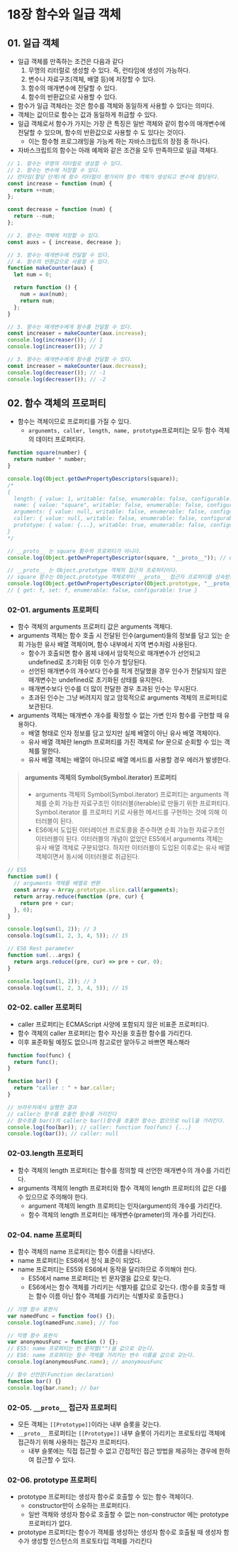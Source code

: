 # 18장 함수와 일급 객체

## 01. 일급 객체

- 일급 객체를 만족하는 조건은 다음과 같다
  1. 무명의 리터럴로 생성할 수 있다. 즉, 런타임에 생성이 가능하다.
  2. 변수나 자료구조(객체, 배열 등)에 저장할 수 있다.
  3. 함수의 매개변수에 전달할 수 있다.
  4. 함수의 반환값으로 사용할 수 있다.
- 함수가 일급 객체라는 것은 함수를 객체와 동일하게 사용할 수 있다는 의미다.
- 객체는 값이므로 함수는 값과 동일하게 취급할 수 있다.
- 일급 객체로서 함수가 가지는 가장 큰 특징은 일반 객체와 같이 함수의 매개변수에 전달할 수 있으며, 함수의 반환값으로 사용할 수 도 있다는 것이다.
  - 이는 함수형 프로그래밍을 가능케 하는 자바스크립트의 장점 중 하나다.
- 자바스크립트의 함수는 아래 예제와 같은 조건을 모두 만족하므로 일급 객체다.

```js
// 1. 함수는 무명의 리터럴로 생성할 수 있다.
// 2. 함수는 변수에 저장할 수 있다.
// 런타임(할당 단계)에 함수 리터럴이 평가되어 함수 객체가 생성되고 변수에 할당된다.
const increase = function (num) {
  return ++num;
};

const decrease = function (num) {
  return --num;
};

// 2. 함수는 객체에 저장할 수 있다.
const auxs = { increase, decrease };

// 3. 함수는 매개변수에 전달할 수 있다.
// 4. 함수의 반환값으로 사용할 수 있다.
function makeCounter(aux) {
  let num = 0;

  return function () {
    num = aux(num);
    return num;
  };
}

// 3. 함수는 매개변수에게 함수를 전달할 수 있다.
const increaser = makeCounter(aux.increase);
console.log(increaser()); // 1
console.log(increaser()); // 2

// 3. 함수는 매개변수에게 함수를 전달할 수 있다.
const increaser = makeCounter(aux.decrease);
console.log(decreaser()); // -1
console.log(decreaser()); // -2
```

## 02. 함수 객체의 프로퍼티

- 함수는 객체이므로 프로퍼티를 가질 수 있다.
  - `argunemts, caller, length, name, prototype`프로퍼티는 모두 함수 객체의 데이터 프로퍼티다.

```js
function square(number) {
  return number * number;
}

console.log(Object.getOwnPropertyDescriptors(square));
/*
{
  length: { value: 1, writable: false, enumerable: false, configurable: true },
  name: { value: "square", writable: false, enumerable: false, configurable: true },
  arguments: { value: null, writable: false, enumerable: false, configurable: false },
  caller: { value: null, writable: false, enumerable: false, configurable: false },
  prototype: { value: {...}, writable: true, enumerable: false, configurable: false }
}
*/

// __proto__ 는 square 함수의 프로퍼티가 아니다.
console.log(Object.getOwnPropertyDescriptor(square, "__proto__")); // undefined

// __proto__ 는 Object.prototype 객체의 접근자 프로퍼티이다.
// square 함수는 Object.prototype 객체로부터 __proto__ 접근자 프로퍼티를 상속받는다.
console.log(Object.getOwnPropertyDescriptor(Object.prototype, "__proto__"));
// { get: f, set: f, enumerable: false, configurable: true }
```

### 02-01. arguments 프로퍼티

- 함수 객체의 arguments 프로퍼티 값은 arguments 객체다.
- arguments 객체는 함수 호출 시 전달된 인수(argument)들의 정보를 담고 있는 순회 가능한 유사 배열 객체이며, 함수 내부에서 지역 변수처럼 사용된다.
  - 함수가 호출되면 함수 몸체 내에서 암묵적으로 매개변수가 선언되고 undefined로 초기화된 이후 인수가 할당된다.
  - 선언된 매개변수의 개수보다 인수를 적게 전달했을 경우 인수가 전달되지 않은 매개변수는 undefined로 초기화된 상태를 유지한다.
  - 매개변수보다 인수를 더 많이 전달한 경우 초과된 인수는 무시된다.
  - 초과된 인수는 그냥 버려지지 않고 암묵적으로 arguments 객체의 프로퍼티로 보관된다.
- arguments 객체는 매개변수 개수를 확정할 수 없는 가변 인자
  함수를 구현할 때 유용하다.
  - 배열 형태로 인자 정보를 담고 있지만 실제 배열이 아닌 유사 배열 객체이다.
  - 유사 배열 객체란 length 프로퍼티를 가진 객체로 for 문으로 순회할 수 있는 객체를 말한다.
  - 유사 배열 객체는 배열이 아니므로 배열 메서드를 사용할 경우 에러가 발생한다.

> #### arguments 객체의 Symbol(Symbol.iterator) 프로퍼티
>
> - arguments 객체의 Symbol(Symbol.iterator) 프로퍼티는 arguments 객체를 순회 가능한 자료구조인 이터러블(iterable)로 만들기 위한 프로퍼티다. Symbol.iterator 를 프로퍼티 키로 사용한 메서드를 구현하는 것에 의해 이터러블이 된다.
> - ES6에서 도입된 이터레이션 프로토콜을 준수하면 순회 가능한 자료구조인 이터러블이 된다. 이터러블의 개념이 없었던 ES5에서 arguments 객체는 유사 배열 객체로 구분되었다. 하지만 이터러블이 도입된 이후로는 유사 배열 객체이면서 동시에 이터러블로 취급된다.

```js
// ES5
function sum() {
  // arguments 객체를 배열로 변환
  const array = Array.prototype.slice.call(arguments);
  return array.reduce(function (pre, cur) {
    return pre + cur;
  }, 0);
}

console.log(sun(1, 2)); // 3
consolo.log(sum(1, 2, 3, 4, 5)); // 15

// ES6 Rest parameter
function sum(...args) {
  return args.reduce((pre, cur) => pre + cur, 0);
}

console.log(sun(1, 2)); // 3
consolo.log(sum(1, 2, 3, 4, 5)); // 15
```

### 02-02. caller 프로퍼티

- caller 프로퍼티는 ECMAScript 사양에 포함되지 않은 비표준 프로퍼티다.
- 함수 객체의 caller 프로퍼티는 함수 자신을 호출한 함수를 가리킨다.
- 이후 표준화될 예정도 없으니까 참고로만 알아두고 바쁘면 패스해라

```js
function foo(func) {
  return func();
}

function bar() {
  return "caller : " + bar.caller;
}

// 브라우저에서 실행한 결과
// caller는 함수를 호출한 함수를 가리킨다
// 함수호출 bar()의 caller는 bar()함수를 호출한 함수는 없으므로 null을 가리킨다.
console.log(foo(bar)); // caller: function foo(func) {...}
console.log(bar()); // caller: null
```

### 02-03.length 프로퍼티

- 함수 객체의 length 프로퍼티는 함수를 정의할 때 선언한 매개변수의 개수를 가리킨다.
- arguments 객체의 length 프로퍼티와 함수 객체의 length 프로퍼티의 값은 다를 수 있으므로 주의해야 한다.
  - argument 객체의 length 프로퍼티는 인자(argument)의 개수를 가리킨다.
  - 함수 객체의 length 프로퍼티는 매개변수(prameter)의 개수를 가리킨다.

### 02-04. name 프로퍼티

- 함수 객체의 name 프로퍼티는 함수 이름을 나타낸다.
- name 프로퍼티는 ES6에서 정식 표준이 되었다.
- name 프로퍼티는 ES5와 ES6에서 동작을 달리하므로 주의해야 한다.
  - ES5에서 name 프로퍼티는 빈 문자열을 값으로 찾는다.
  - ES6에서는 함수 객체를 가리키는 식별자를 값으로 갖는다.
    (함수를 호출할 때는 함수 이름 아닌 함수 객체를 가리키는 식별자로 호출한다.)

```js
// 기명 함수 표현식
var namedFunc = function foo() {};
console.log(namedFunc.name); // foo

// 익명 함수 표현식
var anonymousFunc = function () {};
// ES5: name 프로퍼티는 빈 문자열("")을 값으로 갖는다.
// ES6: name 프로퍼티는 함수 객체를 가리키는 변수 이름을 값으로 갖는다.
console.log(anonymousFunc.name); // anonymousFunc

// 함수 선언문(Function declaration)
function bar() {}
console.log(bar.name); // bar
```

### 02-05. `__proto__` 접근자 프로퍼티

- 모든 객체는 `[[Prototype]]`이라는 내부 슬롯을 갖는다.
- `__proto__` 프로퍼티는 `[[Prototype]]` 내부 슬롯이 가리키는 프로토타입 객체에 접근하기 위해 사용하는 접근자 프로퍼티다.
  - 내부 슬롯에는 직접 접근할 수 없고 간접적인 접근 방법을 제공하는 경우에 한하여 접근할 수 있다.

### 02-06. prototype 프로퍼티

- prototype 프로퍼티는 생성자 함수로 호출할 수 있는 함수 객체이다.
  - constructor만이 소유하는 프로퍼티다.
  - 일반 객채와 생성자 함수로 호출할 수 없는 non-constructor 에는 prototype 프로퍼티가 없다.
- prototype 프로퍼티는 함수가 객체를 생성하는 생성자 함수로 호출될 때 생성자 함수가 생성할 인스턴스의 프로토타입 객체를 가리킨다
